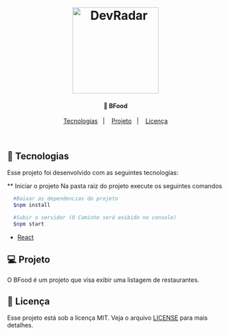 <h1 align="center">
    <img alt="DevRadar" title="#delicinha" src=".github/logotipo.svg" width="200px" />
</h1>

<h4 align="center">
  🍔 BFood
</h4>

<p align="center">
  <a href="#rocket-tecnologias">Tecnologias</a>&nbsp;&nbsp;&nbsp;|&nbsp;&nbsp;&nbsp;
  <a href="#-projeto">Projeto</a>&nbsp;&nbsp;&nbsp;|&nbsp;&nbsp;&nbsp;
  <a href="#memo-licença">Licença</a>
</p>

<br>

## :rocket: Tecnologias

Esse projeto foi desenvolvido com as seguintes tecnologias:

** Iniciar o projeto
Na pasta raiz do projeto execute os seguintes comandos

``` bash
  #Baixar as dependencias do projeto
  $npm install

  #Subir o servidor (O Caminho será exibido no console)
  $npm start
```

- [React](https://reactjs.org)

## 💻 Projeto

O BFood é um projeto que visa exibir uma listagem de restaurantes.

## :memo: Licença

Esse projeto está sob a licença MIT. Veja o arquivo [LICENSE](LICENSE.md) para mais detalhes.

